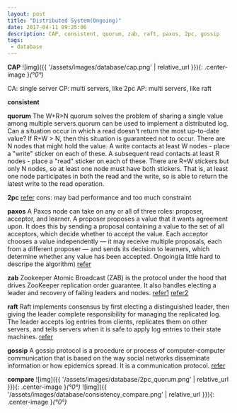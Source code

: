 ```yaml
---
layout: post
title: "Distributed System(Ongoing)"
date: 2017-04-11 09:25:06
description: CAP, consistent, quorum, zab, raft, paxos, 2pc, gossip
tags: 
 - database
---
```


**CAP**
![img]({{ '/assets/images/database/cap.png' | relative_url }}){: .center-image }*(°0°)*

CA: single server
CP: multi servers, like 2pc
AP: multi servers, like raft

**consistent**

**quorum**
The W+R>N quorum solves the problem of sharing a single value among multiple servers.quorum can be used to implement a distributed log.
Can a situation occur in which a read doesn't return the most up-to-date value?
If R+W > N, then this situation is guaranteed not to occur.
There are N nodes that might hold the value. A write contacts at least W nodes - place a "write" sticker on each of these. A subsequent read contacts at least R nodes - place a "read" sticker on each of these. There are R+W stickers but only N nodes, so at least one node must have both stickers. That is, at least one node participates in both the read and the write, so is able to return the latest write to the read operation.

**2pc**
[refer](https://foreversunyao.github.io/2017/08/databasemysqlXA)
cons: may bad performance and too much constraint

**paxos**
A Paxos node can take on any or all of three roles: proposer, acceptor, and learner. A proposer proposes a value that it wants agreement upon. It does this by sending a proposal containing a value to the set of all acceptors, which decide whether to accept the value. Each acceptor chooses a value independently — it may receive multiple proposals, each from a different proposer — and sends its decision to learners, which determine whether any value has been accepted. 
Ongoing(a little hard to descripe the algorithm)
[refer](https://angus.nyc/2012/paxos-by-example/)

**zab**
Zookeeper Atomic Broadcast (ZAB) is the protocol under the hood that drives ZooKeeper replication order guarantee. It also handles electing a leader and recovery of failing leaders and nodes.
[refer1](https://distributedalgorithm.wordpress.com/2015/06/20/architecture-of-zab-zookeeper-atomic-broadcast-protocol/)
[refer2](https://blog.acolyer.org/2015/03/09/zab-high-performance-broadcast-for-primary-backup-systems/)

**raft**
Raft implements consensus by first electing a distinguished leader, then giving the leader complete responsibility for managing the replicated log. The leader accepts log entries from clients, replicates them on other servers, and tells servers when it is safe to apply log entries to their state machines.
[refer](https://blog.acolyer.org/2015/03/12/in-search-of-an-understandable-consensus-algorithm/)

**gossip**
A gossip protocol is a procedure or process of computer-computer communication that is based on the way social networks disseminate information or how epidemics spread. It is a communication protocol.
[refer](https://managementfromscratch.wordpress.com/2016/04/01/introduction-to-gossip/)

**compare**
![img]({{ '/assets/images/database/2pc_quorum.png' | relative_url }}){: .center-image }*(°0°)*
![img]({{ '/assets/images/database/consistency_compare.png' | relative_url }}){: .center-image }*(°0°)*

